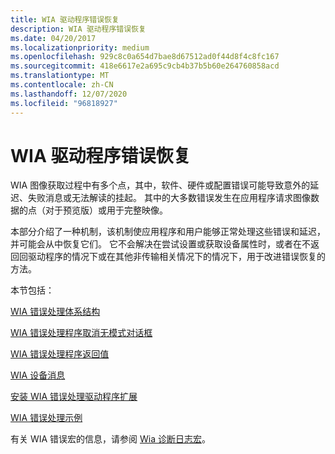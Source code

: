 ```yaml
---
title: WIA 驱动程序错误恢复
description: WIA 驱动程序错误恢复
ms.date: 04/20/2017
ms.localizationpriority: medium
ms.openlocfilehash: 929c8c0a654d7bae8d67512ad0f44d8f4c8fc167
ms.sourcegitcommit: 418e6617e2a695c9cb4b37b5b60e264760858acd
ms.translationtype: MT
ms.contentlocale: zh-CN
ms.lasthandoff: 12/07/2020
ms.locfileid: "96818927"
---
```

# <a name="wia-driver-error-recovery"></a>WIA 驱动程序错误恢复

WIA 图像获取过程中有多个点，其中，软件、硬件或配置错误可能导致意外的延迟、失败消息或无法解读的挂起。 其中的大多数错误发生在应用程序请求图像数据的点（对于预览版）或用于完整映像。 

本部分介绍了一种机制，该机制使应用程序和用户能够正常处理这些错误和延迟，并可能会从中恢复它们。 它不会解决在尝试设置或获取设备属性时，或者在不返回回驱动程序的情况下或在其他非传输相关情况下的情况下，用于改进错误恢复的方法。

本节包括：

[WIA 错误处理体系结构](wia-error-handling-architecture.md)

[WIA 错误处理程序取消无模式对话框](wia-error-handler-cancellation-of-modeless-dialogs.md)

[WIA 错误处理程序返回值](wia-error-handler-return-values.md)

[WIA 设备消息](wia-device-messages.md)

[安装 WIA 错误处理驱动程序扩展](installing-a-wia-error-handling-driver-extension.md)

[WIA 错误处理示例](wia-error-handling-example.md)

有关 WIA 错误宏的信息，请参阅 [Wia 诊断日志宏](wia-diagnostic-log-macros.md)。
